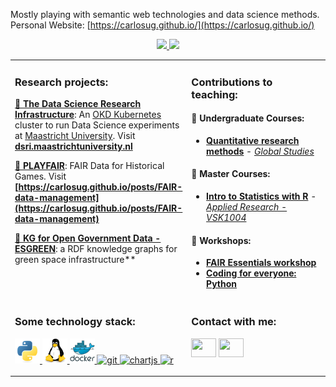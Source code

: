 Mostly playing with semantic web technologies and data science methods. Personal Website: [https://carlosug.github.io/](https://carlosug.github.io/)

<div align="center">
	<a href="https://orcid.org/0000-0002-9994-1462" target="_blank">
		<img src="https://img.shields.io/badge/ORCID-0000--0002--9994--1462-a6ce39?logo=orcid" />
	</a>
	<a href="https://scholar.google.com/citations?user=dpMY-4cAAAAJ&hl=en" target="_blank">
		<img src="https://img.shields.io/badge/Google%20Scholar-Carlos%20Utrilla%20Guerrero-4d90fe?logo=google-scholar" />
	</a>
</div>

<table><tr><td valign="top" width="50%">

### Research projects:

[**🔭 The Data Science Research Infrastructure**](https://dsri.maastrichtuniversity.nl): An [OKD Kubernetes](https://www.okd.io/) cluster to run Data Science experiments at [Maastricht University](https://maastrichtuniversity.nl). Visit [**dsri.maastrichtuniversity.nl**](https://dsri.maastrichtuniversity.nl)

[**🧙‍ PLAYFAIR**](https://github.com/MaastrichtU-IDS/play-fair): FAIR Data for Historical Games. Visit **[https://carlosug.github.io/posts/FAIR-data-management](https://carlosug.github.io/posts/FAIR-data-management)** 

[**🌲 KG for Open Government Data - ESGREEN**](https://github.com/carlosug/esgreen-kg): a RDF knowledge graphs for green space infrastructure**

</td><td valign="top" width="50%">

### Contributions to teaching:

#### 👨‍ Undergraduate Courses:
- [**Quantitative research methods**](https://maastrichtu-ids.github.io/global-studies/) - *[Global Studies](https://www.maastrichtuniversity.nl/education/bachelor/bachelor-global-studies/courses-curriculum)*

####  🧞 Master Courses:
- [**Intro to Statistics with R**](https://github.com/MaastrichtU-IDS/AppliedRR) - *[Applied Research - VSK1004](https://www.maastrichtuniversity.nl/meta/412625/applied-researcher-iii)*

#### 👋 Workshops:
- [**FAIR Essentials workshop**](https://github.com/MaastrichtU-IDS/fair-workshop)
- [**Coding for everyone: Python**](https://github.com/MaastrichtU-IDS/coding4all)
<!-- contributions ends -->


<tr><td valign="top" width="50%">

### Some technology stack:

<a href="https://www.python.org" target="_blank"> <img src="https://raw.githubusercontent.com/devicons/devicon/master/icons/python/python-original.svg" alt="python" width="40" height="40"/> </a> <a href="https://www.linux.org/" target="_blank"> <img src="https://raw.githubusercontent.com/devicons/devicon/master/icons/linux/linux-original.svg" alt="linux" width="40" height="40"/> </a> <a href="https://www.docker.com" target="_blank"> <img src="https://raw.githubusercontent.com/devicons/devicon/master/icons/docker/docker-original-wordmark.svg" alt="docker" width="40" height="40"/> </a> <a href="https://git-scm.com/" target="_blank"> <img src="https://www.vectorlogo.zone/logos/git-scm/git-scm-icon.svg" alt="git" width="40" height="40"/> </a> <a href="https://www.chartjs.com/" target="_blank"> <img src="https://www.chartjs.org/media/logo-title.svg" alt="chartjs" width="40" height="40"/> </a> <a href="https://www.rstudio.com/" target="_blank"> <img src="https://upload.wikimedia.org/wikipedia/commons/thumb/1/1b/R_logo.svg/2560px-R_logo.svg.png" alt="r" width="40" height="40"/> </a>  </p>

</td><td valign="top" width="50%">

### Contact with me:

<a href="https://nl.linkedin.com/in/carlos-utrilla-guerrero-97ba7b31/" target="blank"><img align="center" src="https://raw.githubusercontent.com/rahuldkjain/github-profile-readme-generator/master/src/images/icons/Social/linked-in-alt.svg" height="30" width="40" /></a> <a href="mailto:c.utrilla.guerrero@gmail.com" target="blank"><img align="center" src="https://upload.wikimedia.org/wikipedia/commons/thumb/7/7e/Gmail_icon_%282020%29.svg/2560px-Gmail_icon_%282020%29.svg.png" height="30" width="40" /></a>
